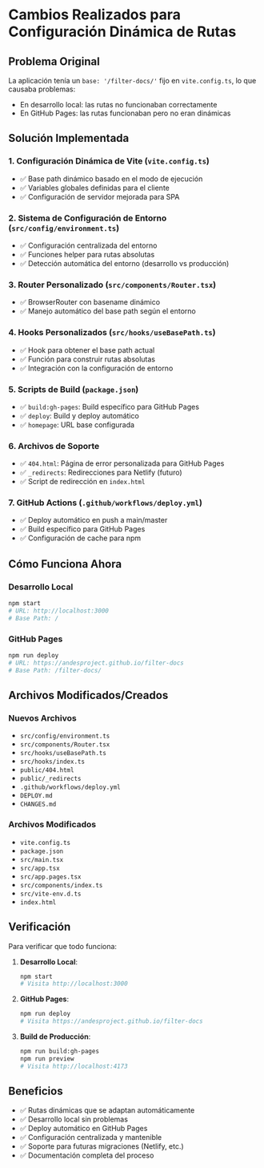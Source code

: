 # Cambios Realizados para Configuración Dinámica de Rutas

## Problema Original

La aplicación tenía un `base: '/filter-docs/'` fijo en `vite.config.ts`, lo que causaba problemas:

- En desarrollo local: las rutas no funcionaban correctamente
- En GitHub Pages: las rutas funcionaban pero no eran dinámicas

## Solución Implementada

### 1. Configuración Dinámica de Vite (`vite.config.ts`)

- ✅ Base path dinámico basado en el modo de ejecución
- ✅ Variables globales definidas para el cliente
- ✅ Configuración de servidor mejorada para SPA

### 2. Sistema de Configuración de Entorno (`src/config/environment.ts`)

- ✅ Configuración centralizada del entorno
- ✅ Funciones helper para rutas absolutas
- ✅ Detección automática del entorno (desarrollo vs producción)

### 3. Router Personalizado (`src/components/Router.tsx`)

- ✅ BrowserRouter con basename dinámico
- ✅ Manejo automático del base path según el entorno

### 4. Hooks Personalizados (`src/hooks/useBasePath.ts`)

- ✅ Hook para obtener el base path actual
- ✅ Función para construir rutas absolutas
- ✅ Integración con la configuración de entorno

### 5. Scripts de Build (`package.json`)

- ✅ `build:gh-pages`: Build específico para GitHub Pages
- ✅ `deploy`: Build y deploy automático
- ✅ `homepage`: URL base configurada

### 6. Archivos de Soporte

- ✅ `404.html`: Página de error personalizada para GitHub Pages
- ✅ `_redirects`: Redirecciones para Netlify (futuro)
- ✅ Script de redirección en `index.html`

### 7. GitHub Actions (`.github/workflows/deploy.yml`)

- ✅ Deploy automático en push a main/master
- ✅ Build específico para GitHub Pages
- ✅ Configuración de cache para npm

## Cómo Funciona Ahora

### Desarrollo Local

```bash
npm start
# URL: http://localhost:3000
# Base Path: /
```

### GitHub Pages

```bash
npm run deploy
# URL: https://andesproject.github.io/filter-docs
# Base Path: /filter-docs/
```

## Archivos Modificados/Creados

### Nuevos Archivos

- `src/config/environment.ts`
- `src/components/Router.tsx`
- `src/hooks/useBasePath.ts`
- `src/hooks/index.ts`
- `public/404.html`
- `public/_redirects`
- `.github/workflows/deploy.yml`
- `DEPLOY.md`
- `CHANGES.md`

### Archivos Modificados

- `vite.config.ts`
- `package.json`
- `src/main.tsx`
- `src/app.tsx`
- `src/app.pages.tsx`
- `src/components/index.ts`
- `src/vite-env.d.ts`
- `index.html`

## Verificación

Para verificar que todo funciona:

1. **Desarrollo Local**:

   ```bash
   npm start
   # Visita http://localhost:3000
   ```

2. **GitHub Pages**:

   ```bash
   npm run deploy
   # Visita https://andesproject.github.io/filter-docs
   ```

3. **Build de Producción**:
   ```bash
   npm run build:gh-pages
   npm run preview
   # Visita http://localhost:4173
   ```

## Beneficios

- ✅ Rutas dinámicas que se adaptan automáticamente
- ✅ Desarrollo local sin problemas
- ✅ Deploy automático en GitHub Pages
- ✅ Configuración centralizada y mantenible
- ✅ Soporte para futuras migraciones (Netlify, etc.)
- ✅ Documentación completa del proceso
